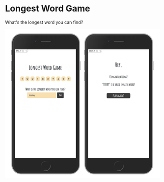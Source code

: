 # Longest Word Game

What's the longest word you can find?

<img align="center" src="./longestword.png" width="700px" />
